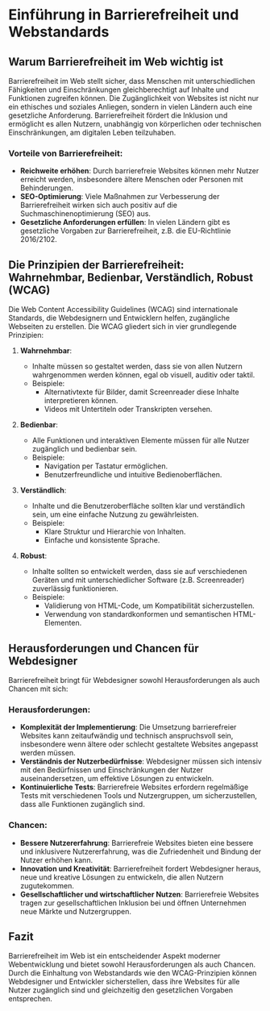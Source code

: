 
# Einführung in Barrierefreiheit und Webstandards

## Warum Barrierefreiheit im Web wichtig ist

Barrierefreiheit im Web stellt sicher, dass Menschen mit unterschiedlichen Fähigkeiten und Einschränkungen gleichberechtigt auf Inhalte und Funktionen zugreifen können. Die Zugänglichkeit von Websites ist nicht nur ein ethisches und soziales Anliegen, sondern in vielen Ländern auch eine gesetzliche Anforderung. Barrierefreiheit fördert die Inklusion und ermöglicht es allen Nutzern, unabhängig von körperlichen oder technischen Einschränkungen, am digitalen Leben teilzuhaben.

### Vorteile von Barrierefreiheit:
- **Reichweite erhöhen**: Durch barrierefreie Websites können mehr Nutzer erreicht werden, insbesondere ältere Menschen oder Personen mit Behinderungen.
- **SEO-Optimierung**: Viele Maßnahmen zur Verbesserung der Barrierefreiheit wirken sich auch positiv auf die Suchmaschinenoptimierung (SEO) aus.
- **Gesetzliche Anforderungen erfüllen**: In vielen Ländern gibt es gesetzliche Vorgaben zur Barrierefreiheit, z.B. die EU-Richtlinie 2016/2102.

## Die Prinzipien der Barrierefreiheit: Wahrnehmbar, Bedienbar, Verständlich, Robust (WCAG)

Die Web Content Accessibility Guidelines (WCAG) sind internationale Standards, die Webdesignern und Entwicklern helfen, zugängliche Webseiten zu erstellen. Die WCAG gliedert sich in vier grundlegende Prinzipien:

1. **Wahrnehmbar**:
   - Inhalte müssen so gestaltet werden, dass sie von allen Nutzern wahrgenommen werden können, egal ob visuell, auditiv oder taktil.
   - Beispiele:
     - Alternativtexte für Bilder, damit Screenreader diese Inhalte interpretieren können.
     - Videos mit Untertiteln oder Transkripten versehen.

2. **Bedienbar**:
   - Alle Funktionen und interaktiven Elemente müssen für alle Nutzer zugänglich und bedienbar sein.
   - Beispiele:
     - Navigation per Tastatur ermöglichen.
     - Benutzerfreundliche und intuitive Bedienoberflächen.

3. **Verständlich**:
   - Inhalte und die Benutzeroberfläche sollten klar und verständlich sein, um eine einfache Nutzung zu gewährleisten.
   - Beispiele:
     - Klare Struktur und Hierarchie von Inhalten.
     - Einfache und konsistente Sprache.

4. **Robust**:
   - Inhalte sollten so entwickelt werden, dass sie auf verschiedenen Geräten und mit unterschiedlicher Software (z.B. Screenreader) zuverlässig funktionieren.
   - Beispiele:
     - Validierung von HTML-Code, um Kompatibilität sicherzustellen.
     - Verwendung von standardkonformen und semantischen HTML-Elementen.

## Herausforderungen und Chancen für Webdesigner

Barrierefreiheit bringt für Webdesigner sowohl Herausforderungen als auch Chancen mit sich:

### Herausforderungen:
- **Komplexität der Implementierung**: Die Umsetzung barrierefreier Websites kann zeitaufwändig und technisch anspruchsvoll sein, insbesondere wenn ältere oder schlecht gestaltete Websites angepasst werden müssen.
- **Verständnis der Nutzerbedürfnisse**: Webdesigner müssen sich intensiv mit den Bedürfnissen und Einschränkungen der Nutzer auseinandersetzen, um effektive Lösungen zu entwickeln.
- **Kontinuierliche Tests**: Barrierefreie Websites erfordern regelmäßige Tests mit verschiedenen Tools und Nutzergruppen, um sicherzustellen, dass alle Funktionen zugänglich sind.

### Chancen:
- **Bessere Nutzererfahrung**: Barrierefreie Websites bieten eine bessere und inklusivere Nutzererfahrung, was die Zufriedenheit und Bindung der Nutzer erhöhen kann.
- **Innovation und Kreativität**: Barrierefreiheit fordert Webdesigner heraus, neue und kreative Lösungen zu entwickeln, die allen Nutzern zugutekommen.
- **Gesellschaftlicher und wirtschaftlicher Nutzen**: Barrierefreie Websites tragen zur gesellschaftlichen Inklusion bei und öffnen Unternehmen neue Märkte und Nutzergruppen.

## Fazit

Barrierefreiheit im Web ist ein entscheidender Aspekt moderner Webentwicklung und bietet sowohl Herausforderungen als auch Chancen. Durch die Einhaltung von Webstandards wie den WCAG-Prinzipien können Webdesigner und Entwickler sicherstellen, dass ihre Websites für alle Nutzer zugänglich sind und gleichzeitig den gesetzlichen Vorgaben entsprechen.
